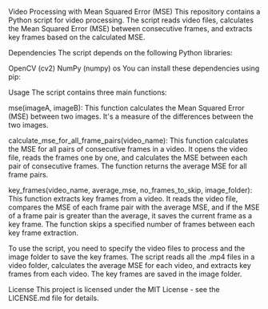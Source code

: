 Video Processing with Mean Squared Error (MSE)
This repository contains a Python script for video processing. The script reads video files, calculates the Mean Squared Error (MSE) between consecutive frames, and extracts key frames based on the calculated MSE.

Dependencies
The script depends on the following Python libraries:

OpenCV (cv2)
NumPy (numpy)
os
You can install these dependencies using pip:

Usage
The script contains three main functions:

mse(imageA, imageB): This function calculates the Mean Squared Error (MSE) between two images. It's a measure of the differences between the two images.

calculate_mse_for_all_frame_pairs(video_name): This function calculates the MSE for all pairs of consecutive frames in a video. It opens the video file, reads the frames one by one, and calculates the MSE between each pair of consecutive frames. The function returns the average MSE for all frame pairs.

key_frames(video_name, average_mse, no_frames_to_skip, image_folder): This function extracts key frames from a video. It reads the video file, compares the MSE of each frame pair with the average MSE, and if the MSE of a frame pair is greater than the average, it saves the current frame as a key frame. The function skips a specified number of frames between each key frame extraction.

To use the script, you need to specify the video files to process and the image folder to save the key frames. The script reads all the .mp4 files in a video folder, calculates the average MSE for each video, and extracts key frames from each video. The key frames are saved in the image folder.

License
This project is licensed under the MIT License - see the LICENSE.md file for details.
